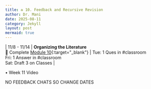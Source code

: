 ```yaml
---
title: ♻️ 10. Feedback and Recursive Revision
author: Dr. Mani
date: 2025-08-11
category: Jekyll
layout: post
mermaid: true
---
```



| 11/8 - 11/14 | **Organizing the Literature** <br/> 🔖 Complete [Module 10](/eng201-oer/jekyll/2025-08-11-w11.html){:target="_blank"} | Tue: 1 Ques in #classroom <br/> Fri: 1 Answer in #classroom <br /> Sat: Draft 3 on Classes |

•	Week 11 Video


NO FEEDBACK CHATS SO CHANGE DATES